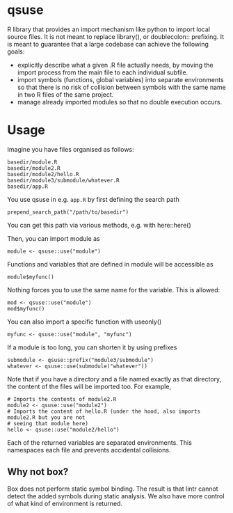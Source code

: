 # qsuse

R library that provides an import mechanism like python to import local source files.
It is not meant to replace library(), or doublecolon:: prefixing. It is meant to guarantee
that a large codebase can achieve the following goals:

- explicitly describe what a given .R file actually needs, by moving the import
  process from the main file to each individual subfile.
- import symbols (functions, global variables) into separate environments so
  that there is no risk of collision between symbols with the same name in two
  R files of the same project.
- manage already imported modules so that no double execution occurs.

# Usage

Imagine you have files organised as follows:
```
basedir/module.R
basedir/module2.R
basedir/module2/hello.R
basedir/module3/submodule/whatever.R
basedir/app.R
```

You use qsuse in e.g. `app.R` by first defining the search path

```
prepend_search_path("/path/to/basedir")
```

You can get this path via various methods, e.g. with here::here()

Then, you can import module as

```
module <- qsuse::use("module")
```


Functions and variables that are defined in module will be accessible as

```
module$myfunc()
```

Nothing forces you to use the same name for the variable. This is allowed:

```
mod <- qsuse::use("module")
mod$myfunc()
```

You can also import a specific function with useonly()

```
myfunc <- qsuse::use("module", "myfunc")
```

If a module is too long, you can shorten it by using prefixes

```
submodule <- qsuse::prefix("module3/submodule")
whatever <- qsuse::use(submodule("whatever"))
```

Note that if you have a directory and a file named exactly as that directory, the content of the files will be imported too. For example,

```
# Imports the contents of module2.R
module2 <- qsuse::use("module2")
# Imports the content of hello.R (under the hood, also imports module2.R but you are not
# seeing that module here)
hello <- qsuse::use("module2/hello")
```

Each of the returned variables are separated environments. This namespaces each file and prevents accidental collisions.

## Why not box?

Box does not perform static symbol binding. The result is that lintr cannot
detect the added symbols during static analysis. We also have more control of
what kind of environment is returned.

